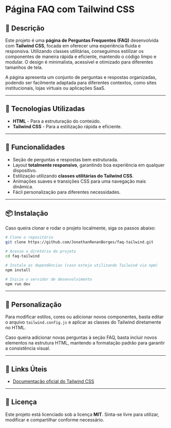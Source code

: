 # Página FAQ com Tailwind CSS

## 📖 Descrição
Este projeto é uma **página de Perguntas Frequentes (FAQ)** desenvolvida com **Tailwind CSS**, focada em oferecer uma experiência fluida e responsiva. Utilizando classes utilitárias, conseguimos estilizar os componentes de maneira rápida e eficiente, mantendo o código limpo e modular. O design é minimalista, acessível e otimizado para diferentes tamanhos de tela.

A página apresenta um conjunto de perguntas e respostas organizadas, podendo ser facilmente adaptada para diferentes contextos, como sites institucionais, lojas virtuais ou aplicações SaaS.

---

## 🚀 Tecnologias Utilizadas

- **HTML** - Para a estruturação do conteúdo.
- **Tailwind CSS** - Para a estilização rápida e eficiente.

---

## 📌 Funcionalidades

- Seção de perguntas e respostas bem estruturada.
- Layout **totalmente responsivo**, garantindo boa experiência em qualquer dispositivo.
- Estilização utilizando **classes utilitárias do Tailwind CSS**.
- Animações suaves e transições CSS para uma navegação mais dinâmica.
- Fácil personalização para diferentes necessidades.

---

## 📦 Instalação

Caso queira clonar e rodar o projeto localmente, siga os passos abaixo:

```bash
# Clone o repositório
git clone https://github.com/JonathanRenanBorges/faq-tailwind.git

# Acesse o diretório do projeto
cd faq-tailwind

# Instale as dependências (caso esteja utilizando Tailwind via npm)
npm install

# Inicie o servidor de desenvolvimento
npm run dev
```

---

## 🎨 Personalização

Para modificar estilos, cores ou adicionar novos componentes, basta editar o arquivo `tailwind.config.js` e aplicar as classes do Tailwind diretamente no HTML.

Caso queira adicionar novas perguntas à seção FAQ, basta incluir novos elementos na estrutura HTML, mantendo a formatação padrão para garantir a consistência visual.

---

## 🔗 Links Úteis

- [Documentação oficial do Tailwind CSS](https://tailwindcss.com/docs)

---

## 📜 Licença

Este projeto está licenciado sob a licença **MIT**. Sinta-se livre para utilizar, modificar e compartilhar conforme necessário.
